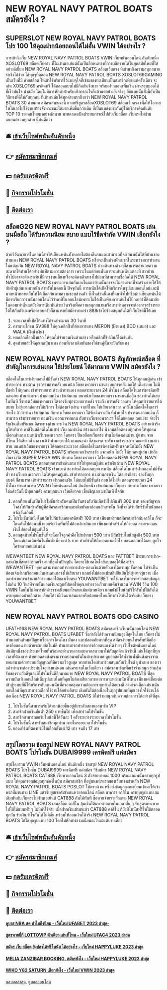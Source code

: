 # NEW ROYAL NAVY PATROL BOATS สมัครยังไง ?
## SUPERSLOT NEW ROYAL NAVY PATROL BOATS โปร 100 ให้คุณฝากน้อยถอนได้ไม่อั้น VWIN ได้อย่างไร ?
การเข้าถึงเว็บ NEW ROYAL NAVY PATROL BOATS VWIN เว็บพนันออนไลน์ อันดับหนึ่ง XOSLOT69 สล็อตเว็บตรง ที่ไม่ผ่านเอเย่นต์นั้นเป็นอีกหนทางที่การผลิตรายได้ในยุคสมัยใหม่ที่ได้อย่างดีเยี่ยม NEW ROYAL NAVY PATROL BOATS สล็อตเว็บตรง ที่เข้ามาถึงความสนุกสนานร่าเริงได้ง่าย ได้ทุกๆที่ตลอด NEW ROYAL NAVY PATROL BOATS XOSLOT69GAMING เป็นเว็บที่มี ค่ายสล็อต ให้เข้าใช้บริการไว้แบบจุใจที่เข้ามาลงทะเบียนเป็นสมาชิกเพียงแต่ครั้งเดียว จะเล่น XOSLOT69เครดิตฟรี ได้ตลอดแบบไม่มีกีดกันจังหวะ พร้อมฝากถอนเพิ่มเงิน ผ่านระบบออโต้ ที่เร็วทันใจ นำสมัย โดยไม่มีการหักค่าสำหรับบริการอะไรก็แล้วแต่อย่างยิ่งจริงๆ อีกแบบนั้นสิ่งนี้ยังเป็นวิถีทางที่ดีให้กับทุกคน ที่เข้ามาเล่นได้ทุกค่ายมากยิ่งกว่า NEW ROYAL NAVY PATROL BOATS 30 ค่ายเกม สมัครเล่นขณะนี้ แจกฟรีสูตรสล็อตXOSLOT69 สล็อตเว็บตรง เพื่อให้โอกาสให้ได้เอาไปใช้งานสร้างจังหวะชนะได้มากเพิ่มขึ้นกว่าเดิม ที่เป็นแหล่งประกันผู้ให้บริการติดอันดับ TOP 10 ของคนไทยมาอย่างช้านาน มาทดลองเปิดประสบการณ์ไปกับเว็บสล็อต เว็บตรงไม่ผ่านเอเย่นต์รวมทุกค่าย นี้กันดีกว่า

## 🛎 [เข้าเว็บไซต์พนันอันดับหนึ่ง](https://bit.ly/3SdLNi2)
## 👉 [สมัครสมาชิกเกมส์](https://bit.ly/3SdLNi2)
## 💵 [กดรับเครดิตฟรี](https://bit.ly/3dyRKHj)
## 👑 [กิจกรรมโปรโมชั่น](https://bit.ly/3dyRKHj)
## 📱 [ติดต่อเรา](https://bit.ly/3dyRKHj)

## สล็อตG2G NEW ROYAL NAVY PATROL BOATS เล่นบนมือถือ ได้รับความนิยม สบาย แบบไร้ขีดจำกัด VWIN เลือกยังไง ?
ด้วยวิวัฒนาการในตอนนี้ทำให้เซียนพนันทั้งหลายไม่ต้องดิ้นรนและสามารถที่จะเล่นพนันได้ที่บ้านของท่านเอง NEW ROYAL NAVY PATROL BOATS หรือจะเป็นช่วงพักเบรกในระหว่างการทำงานในแต่ละวัน NEW ROYAL NAVY PATROL BOATS ช่วงเดินทางต่างๆก็สามารถอำนวยความสะดวกให้ท่านได้อย่างทันทีตามความต้องการ เพราะในแต่ก่อนนั้นการจะเล่นพนันแต่ละที ชาวบ้านทั่วไปอาจจะต้องรอวันที่มีการงานเลี้ยงหรือจะต้องเดินทางไปบ่อนที่สามารถเชื่อถือได้ NEW ROYAL NAVY PATROL BOATS เพราะการเล่นกันเองในแถวบ้านนั้นอาจจะไม่สามารถที่จะสร้างรายได้ให้กับตัวผู้เล่นเองมากนัก สำหรับในตอนนี้ ปัจจุบันนี้ การพนันได้เปิดให้บริการในรูปแบบออนไลน์และมีมากหน้าหลายเว็บให้ได้เลือกกันตามความชอบส่วนตัว ซึ่งในส่วนนี้เองที่คนทั่วไปหรือชาวเซียนพนันได้มีการเรียกการพนันออนไลน์ไว้ว่าคาสิโนออนไลน์เพราะไม่ได้เป็นเพียงการเล่นไพ่โป๊กเกอร์ที่ติดมากับในคอมเท่านั้นแต่ยังมีการเดิมพันด้วยเงินจริงเพื่อความสนุกสนานหรือบางท่านอาจจะต้องการสร้างรายได้ให้กับตัวเองหรือครอบครัวก็สามารถที่สมัครบาคาร่า 888เข้าไปร่วมสนุกกันได้ที่เว็บไซต์นี้ได้เลย
1. ระยะเวลาที่เปิดให้แทงไก่ชนประมาณ 30 วินาที
2. การแทงไก่ชน SV388 ให้คุณคลิกฝั่งที่ต้องการแทง MERON (ฝั่งแดง) BDD (เสมอ) และ WALA (ฝั่งน้ำเงิน)
3. พอคลิกเลือกฝั่งแล้ว ให้คุณใส่จำนวนเงินด้านล่าง หรือคลิกที่ชิปเงินก็ได้เช่นกัน
4. สุดท้ายแล้วให้คุณกดปุ่ม แทง ก่อนที่เวลาเดิมพันของไก่ชนคู่นั้นจะปิดรับแทง

## NEW ROYAL NAVY PATROL BOATS สัญลักษณ์สล็อต ที่สำคัญในการเล่นเกม ใช้ประโยชน์ ได้มากมาย VWIN สมัครยังไง ?
สล็อตไดโนเสาร์ฝากถอนไม่มีขั้นต่ำ NEW ROYAL NAVY PATROL BOATS ให้ทุกคนผู้เล่น เข้าทำรายการ ทางด้าน ธุรกรรมการคลัง บนหน้าเว็บของพวกเรา ผ่านระบบการคลัง ออโต้ เต็มระบบ ไม่มีขั้นต่ำ ให้ทุกคน เข้าทำรายการ ด้วยตัวท่านเอง ตลอดระยะเวลา 24 ชั่วโมง สล็อตไดโนเสาร์เครดิตฟรี ถอนง่าย ท่านสามารถ ฝากถอนเงิน เข้าเล่นเกม บนหน้าเว็บของพวกเรา ผ่านบนมือถือ ของท่านได้เลยในทันที ซึ่งทางเว็บของพวกเรา ได้รองรับทุกระบบการคลัง รวมถึง การคลัง วอเลท ให้คุณทำรายการได้สบาย ไม่ยุ่งยากต่อการใช้บริการ ไม่ต้องแจ้งผ่าน จากที่ไหน ให้เสียเวล่ำเวลา คาสิโนสล็อตไดโนเสาร์ จ่ายไว ถ้าว่าท่าน เข้าเล่นเกม กับทางเว็บของพวกเรา ได้รับเงินรางวัล ที่น่าพอใจ ปรารถนาถอนเงิน ก็สามารถ เข้าทำรายการ ถอนเงิน ออกมาจากเกม กับทางเว็บของพวกเรา ได้โดยตลอด ถอนง่าย จ่ายไว รับเงินเต็มปริมาณ อิสระทางด้านการเงิน NEW ROYAL NAVY PATROL BOATS อย่างแท้จริง
ผู้ให้บริการ คาสิโนสล็อตไดโนเสาร์ เว็บเกมทำเงิน สร้างผลกำไร มี เกมสล็อตครบทุกค่าย ให้ทุกคนเลือกเล่นเกม บนหน้าเว็บของพวกเรา โดยตรง ปั่นสล็อตเว็บตรง ท่านไม่ต้องเล่นผ่าน ผู้แทน จากที่ไหน ให้เสียเวล่ำเวลา แม้ว่าท่านอยากได้ เกมแนะนำ ก็สามารถ ขอรับจากข้าราชการ คณะทำงานสาวสวย บนหน้าเว็บของพวกเรา ได้ตลอดระยะเวลา สล็อตไดโนเสาร์เครดิตฟรี แจกหนักไม่ยั้ง NEW ROYAL NAVY PATROL BOATS พร้อมแจกเงินรางวัล แจกหนัก ไม่ยั้ง ให้ทุกคนผู้เล่น เข้าถึงเงินรางวัล SUPER MEGA WIN กับทางเว็บของพวกเรา ได้โดยตลอด NEW ROYAL NAVY PATROL BOATS ตลอดทุกการเข้าเล่นเกม ทำให้ทุกคนผู้เล่น คว้าเงินล้าน NEW ROYAL NAVY PATROL BOATS เข้าแบงค์ ของท่านได้ตลอดทุกการพนัน สล็อตไดโนเสาร์ฝากถอนไม่มีขั้นต่ำ ทางเว็บของพวกเรา ได้ให้ทุกคนผู้เล่น เข้าทำรายการ ทางด้านการเงิน ได้อย่างอิสระ รองรับทุกแบงค์ ก็สามารถ เข้าทำรายการ ฝากถอนเงิน ได้แบบไม่มีขั้นต่ำ ถอนได้ไม่ยั้ง ตลอดระยะเวลา 24 ชั่วโมง ท่านสามารถ VWIN เว็บพนันออนไลน์ อันดับหนึ่ง เข้าเล่นเกม เว็บตรง กับทางเว็บของพวกเรา ได้แล้ววันนี้ มีทุกเกมดัง ครบทุกแนว เว็บเดียวจบ เชื้อเชิญเลย มาบันเทิงใจกัน
1. ดอกที่สองนั้นเป็นโปรโมชั่นสำหรับคนเป็นวันตรงกับวันเกิดรับไปเงินฟรี 300 บาท ของขวัญจากใจส่งให้กันสำหรับผู้ที่สมัครสมาชิกมาและเดิมพันมาก่อนแล้วเท่านั้น ถึงที่จะได้รับสิทธิ์รับโบนัสของขวัญวันเกิดนี้
2. โปรโมชั่นที่หนึ่งโดนกันไปกับรับเลยเครดิตฟรี 100 บาท เพียงแค่รวมสมัครสมาชิกกับคาสิโน ก็จะโดนกันไปก่อนหนึ่งดอกรับเงินทันทีไม่ต้องฝากเงินเลย เพียงแค่ทำเทิร์นให้ถึงยอด สามารถถอนเงินไปกอดให้อุ่นกันได้
3. ดอกสุดท้ายโปรโมชั่นที่จะน็อกใจลูกค้าคือโปรฝากมา 500 บาท มีสิทธิรับโบนัสสูงถึง 500 บาท โดยแค่เล่นเดิมพันในขั้นต่ำเพียงแค่ 5 บาท ทำเทิร์นให้ถึงยอดตามเงื่อไข ถอนออกมาได้เลย ถูกใจใครหลายคนแน่นอน

WEWANTBET NEW ROYAL NAVY PATROL BOATS และ FATTBET มีระบบการฝาก-ถอนเงินที่สะดวกรวดเร็วมากที่สุดในปัจจุบัน โดยจะใช้เทคโนโลยีแบบออโต้ที่สมาชิก WEWANTBET ทุกคนสามารถกดทำรายการฝาก-ถอนเงินด้วยตัวเองได้ครบทุกขั้นตอน ไม่จำเป็นต้องแจ้งฝากหรือถอนเงินผ่านคนกลางให้เสียเวลา แถมยังไม่ต้องแปะสลิปยืนยันให้ยุ่งยากวุ่นวาย เมื่อกดทำรายการเข้ามาแล้วระบบออโต้ของเว็บตรง YOUWANTBET จะใช้เวลาในการตรวจสอบข้อมูลไม่เกิน 10 วินาทีจากนั้นยอดเงินจะถูกอัปเดตให้คุณอย่างรวดเร็วแบบเต็มจำนวน VWIN วีวิน 100 VWIN โดยไม่ไม่มีการหักค่าธรรมเนียมอะไรเลยแม้แต่บาทเดียว แถมยังมีโบนัสฟรีให้รับไปใช้กันได้ครบทุกยอดฝากอีกด้วย เรียกได้ว่ามีเงินมาเล่นมากหรือน้อยแค่ไหนก็ทำกำไรกันได้จริงกับเว็บตรง YOUWANTBET

## NEW ROYAL NAVY PATROL BOATS GDG CASINO
UFATH168 NEW ROYAL NAVY PATROL BOATS สมัครสมาชิกเว็บพนันออนไลน์ NEW ROYAL NAVY PATROL BOATS UFABET ซึ่งกำลังได้รับความนิยมสูงที่สุดในไทย เว็บตรงไม่ผ่านเอเย่นต์หมดปัญหาเรื่องการโดนโกง มั่นคง และปลอดภัยมากที่สุด สมัครง่ายบนโทรศัพท์มือถือ เครดิตถอนง่ายด้วยระบบอัตโนมัติ ท่านสามารถทำรายการด้วยตนเองได้ง่ายๆ เว็บไซต์พนันออนไลน์อันดับหนึ่งของประเทศไทยที่พร้อมจะอำนวยความสะดวกสบายมาให้กับลูกค้าแล้ววันนี้ เล่นได้ทุกที่ทุกเวลาที่ต้องการ ถ่ายทอดสดส่งตรงมาจากบ่อนพนันในต่างประเทศ ดูบอลสดได้ทั้งวันทั้งคืนส่งตรงจากขอบสนามด้วยระบบสัญญาณที่มีความเร็วสูงสุด หากท่านใดเข้ามาร่วมสนุกกับเว็บไซต์ ยูฟ่าเบท ของเราแล้วท่านจะต้องประทับใจอย่างแน่นอน เล่นครบจบในเว็บเดียว เ สมัครสมาชิกเพื่อเข้าร่วมสนุก ร่วมลุ้นรับของรางวัลดีๆและมีโปรโมชั่นดีอีกมากมาย NEW ROYAL NAVY PATROL BOATS ที่สุดความบันเทิงออนไลน์เต็มรูปแบบโดยที่คุณไม่ต้องเสียเวลาของการหาแหล่งพนันที่ไหน เพียงแค่เชื่อมต่อเข้าสู่ระบบที่มีให้บริการกับเกมพนันที่ครอบคลุมความต้องการทุกท่านได้อย่างดี สามารถเลือกเล่นพนันออนไลน์ที่คุณสามารถเลือกใช้งานได้อย่างอิสระ เดิมพันได้ต่อเนื่องในทุกรูปแบบที่คุณวางใจใช้งานได้ต่อเนื่อง NEW ROYAL NAVY PATROL BOATS มีให้ร่วมสนุกกับความต้องการได้อย่างดีที่สุด
1. โปรโมชั่นนี้สามารถรับได้มากน้อยขึ้นอยู่กับระดับสถานะสมาชิก VIP
2. สมาชิกฝากเงินขั้นต่ำ 250 บาทขึ้นไป เพื่อเข้าร่วมโปรโมชั่น
3. สมาชิกสามารถขอรับโบนัสนี้ได้วันละ 1 ครั้งระหว่างระยะเวลาโปรโมชั่น
4. โปรโมชั่นนี้ สำหรับสมาชิกทุกท่าน ภายในระยะเวลาโปรโมชั่น
5. ยอดเทิร์นที่ต้องทำมีให้เลือกตั้งแต่ 12 เท่า จนถึง 17 เท่า

## สรุปโดยรวม ข้อสรุป NEW ROYAL NAVY PATROL BOATS โปรโมชั่น DUBAI9999 เครดิตฟรี แค่สมัคร
สรุปโดยรวม VWIN เว็บพนันออนไลน์ อันดับหนึ่ง ข้อสรุป NEW ROYAL NAVY PATROL BOATS โปรโมชั่น DUBAI9999 เครดิตฟรี แค่สมัคร วิธีสมัคร NEW ROYAL NAVY PATROL BOATS CAT888 เว็บหวยออนไลน์ 3 ตัวจ่ายบาทละ 1000 พร้อมเกมพนันครบทุกรูปแบบ ให้คุณกรอกข้อมูลทุกช่องในปุ่ม สมัครสมาชิก ที่อยู่บนหน้าแรกของเว็บทางเข้าหลัก NEW ROYAL NAVY PATROL BOATS PGSLOT ให้ครบถ้วน หรือส่งข้อมูลลงทะเบียนเข้ามาให้เจ้าหน้าที่ผ่านทาง LINE แล้วรับยูสเซอร์เข้าเล่นหวยออนไลน์ สล็อต บาคาร่า คาสิโน ครบทุกรูปแบบเกมเดิมพันกับเว็บตรงไม่ผ่านเอเย่นต์ CAT888 กันได้ทันที ซื้อหวยจ่ายรางวัลแพง NEW ROYAL NAVY PATROL BOATS เล่นสล็อต คาสิโน ลุ้นเงินได้มหาศาลภายในเวลาสั้น ๆ รับสูตรแทงหวยไปใช้ได้แบบฟรี ๆ ไม่มีค่าใช้จ่าย เมื่อฝากเงินเข้ามาแล้ว CAT888 คาสิโน ก็ยังมีโบนัสฟรีให้ใช้ตลอดทุกวัน รับเงินกำไรกันได้ไม่มีอั้น พร้อมให้ถอนเงินได้จริง NEW ROYAL NAVY PATROL BOATS ไฮโลทุกรูปแบบ 100 โดยไม่หักค่าธรรมเนียมอะไรแม้แต่บาทเดียว

## 🛎 [เข้าเว็บไซต์พนันอันดับหนึ่ง](https://bit.ly/3SdLNi2)
## 👉 [สมัครสมาชิกเกมส์](https://bit.ly/3SdLNi2)
## 💵 [กดรับเครดิตฟรี](https://bit.ly/3dyRKHj)
## 👑 [กิจกรรมโปรโมชั่น](https://bit.ly/3dyRKHj)
## 📱 [ติดต่อเรา](https://bit.ly/3dyRKHj)

#### [ดูบาส NBA สด ทำไมถึงนิยม - เว็บใหม่ UFABET 2023 ล่าสุด-](https://atom.io/themes/ดูบาส%20nba%20สด%20ทำไมถึงนิยม%20-%20เว็บใหม่%20ufabet%202023%20ล่าสุด-)
#### [สูตรหวยยี่กี LOTTOVIP ตัวเดียว เล่นที่ไหน - เว็บใหม่ UFAC4 2023 ล่าสุด](https://atom.io/themes/สูตรหวยยี่กี%20lottovip%20ตัวเดียว%20เล่นที่ไหน%20-%20เว็บใหม่%20ufac4%202023%20ล่าสุด)
#### [สมัคร เว็บ สล็อต ยิงปลาได้ฟรีโบนัส ได้อย่างไร - เว็บใหม่ HAPPYLUKE 2023 ล่าสุด](https://atom.io/themes/สมัคร%20เว็บ%20สล็อต%20ยิงปลาได้ฟรีโบนัส%20ได้อย่างไร%20-%20เว็บใหม่%20happyluke%202023%20ล่าสุด)
#### [MELIA ZANZIBAR BOOKING. สมัครยังไง - เว็บใหม่ HAPPYLUKE 2023 ล่าสุด](https://atom.io/themes/melia%20zanzibar%20booking.%20สมัครยังไง%20-%20เว็บใหม่%20happyluke%202023%20ล่าสุด)
#### [WIKO Y82 SATURN เลือกยังไง - เว็บใหม่ VWIN 2023 ล่าสุด](https://atom.io/themes/wiko%20y82%20saturn%20เลือกยังไง%20-%20เว็บใหม่%20vwin%202023%20ล่าสุด)

[ผลบอลล่าสุด](https://siamsport.tv "ผลบอลล่าสุด"), [ดูบอลออนไลน์](https://siamsport.tv/ดูบอลสด "ดูบอลออนไลน์")
